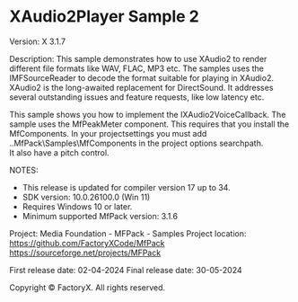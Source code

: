 # XAudio2Player Sample 2

Version: X 3.1.7

Description:
  This sample demonstrates how to use XAudio2 to render different file formats like WAV, FLAC, MP3 etc.
  The samples uses the IMFSourceReader to decode the format suitable for playing in XAudio2.
  XAudio2 is the long-awaited replacement for DirectSound.
  It addresses several outstanding issues and feature requests, like low latency etc.
  
This sample shows you how to implement the IXAudio2VoiceCallback.
The sample uses the MfPeakMeter component. This requires that you install the MfComponents.
In your projectsettings you must add ..MfPack\Samples\MfComponents in the project options searchpath.  
It also have a pitch control. 

NOTES:
 - This release is updated for compiler version 17 up to 34.
 - SDK version: 10.0.26100.0 (Win 11)
 - Requires Windows 10 or later.
 - Minimum supported MfPack version: 3.1.6

Project: Media Foundation - MFPack - Samples
Project location: https://github.com/FactoryXCode/MfPack
                  https://sourceforge.net/projects/MFPack

First release date: 02-04-2024
Final release date: 30-05-2024

Copyright © FactoryX. All rights reserved.
